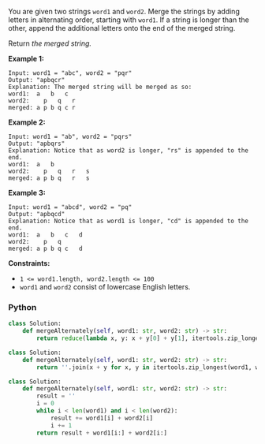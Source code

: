 You are given two strings  `word1`  and  `word2`. Merge the strings by adding letters in alternating order, starting with  `word1`. If a string is longer than the other, append the additional letters onto the end of the merged string.

Return  _the merged string._

**Example 1:**
```
Input: word1 = "abc", word2 = "pqr"
Output: "apbqcr"
Explanation: The merged string will be merged as so:
word1:  a   b   c
word2:    p   q   r
merged: a p b q c r
```

**Example 2:**
```
Input: word1 = "ab", word2 = "pqrs"
Output: "apbqrs"
Explanation: Notice that as word2 is longer, "rs" is appended to the end.
word1:  a   b 
word2:    p   q   r   s
merged: a p b q   r   s
```

**Example 3:**
```
Input: word1 = "abcd", word2 = "pq"
Output: "apbqcd"
Explanation: Notice that as word1 is longer, "cd" is appended to the end.
word1:  a   b   c   d
word2:    p   q 
merged: a p b q c   d
```

**Constraints:**

-   `1 <= word1.length, word2.length <= 100`
-   `word1`  and  `word2`  consist of lowercase English letters.


### Python
```python
class Solution:
    def mergeAlternately(self, word1: str, word2: str) -> str:
        return reduce(lambda x, y: x + y[0] + y[1], itertools.zip_longest(word1, word2, fillvalue=''), '')
```

```python
class Solution:
    def mergeAlternately(self, word1: str, word2: str) -> str:
        return ''.join(x + y for x, y in itertools.zip_longest(word1, word2, fillvalue=''))
```

```python
class Solution:
    def mergeAlternately(self, word1: str, word2: str) -> str:
        result = ''
        i = 0
        while i < len(word1) and i < len(word2):
            result += word1[i] + word2[i]
            i += 1
        return result + word1[i:] + word2[i:]
```